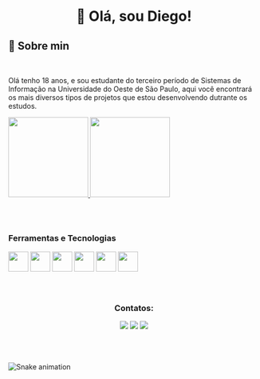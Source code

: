 <div align="center" dir="auto"> 
<h1>👋 Olá, sou Diego! </h1>
</div>
<a><h2>🤔 Sobre min</h2></a>
<br>

<a>Olá tenho 18 anos, e sou estudante do terceiro período de Sistemas de Informação na Universidade do Oeste de São Paulo, aqui você encontrará os mais diversos tipos de projetos que estou desenvolvendo dutrante os estudos.</a>

<div>
<a href="https://github.com/diegogodoy06">
<img height="160em" src="https://github-readme-stats.vercel.app/api/top-langs/?username=diegogodoy06&layout=compact&langs_count=7&theme=graywhite"/> <img height="160em" src="https://github-readme-stats.vercel.app/api?username=diegogodoy06&show_icons=true&theme=graywhite&include_all_commits=true&count_private=true"/>
</div>
  
 
  
 <div align="center" dir="auto"> 
<h2 dir="auto"></h2></div> <br>
<a><h3>Ferramentas e Tecnologias</h3></a>
  
<a><img src="https://cdn.jsdelivr.net/gh/devicons/devicon/icons/behance/behance-original.svg" width="40" height="40"/></a><a> <img src="https://cdn.jsdelivr.net/gh/devicons/devicon/icons/photoshop/photoshop-plain.svg" width="40" height="40"/></a> <a><img src="https://cdn.jsdelivr.net/gh/devicons/devicon/icons/html5/html5-original.svg" width="40" height="40"/></a> <a><img src="https://cdn.jsdelivr.net/gh/devicons/devicon/icons/css3/css3-original.svg" width="40" height="40"/></a> <a><img src="https://cdn.jsdelivr.net/gh/devicons/devicon/icons/python/python-original.svg" width="40" height="40"/></a> <a><img src="https://cdn.jsdelivr.net/gh/devicons/devicon/icons/csharp/csharp-original.svg" width="40" height="40"/></a>
  
  
  
<br>
<div align="center" dir="auto"> 
<h2 dir="auto"></h2>
  <a><h3>Contatos:</h3></a>

<div>
<a href="https://instagram.com/diego.hemsworth" target="_blank"><img src="https://img.shields.io/badge/-Instagram-%23E4405F?style=for-the-badge&logo=instagram&logoColor=white" target="_blank"></a>
<a href = "mailto:diegoalex-gdy@outlook.com"><img src="https://img.shields.io/badge/Microsoft_Outlook-0078D4?style=for-the-badge&logo=microsoft-outlook&logoColor=white" target="_blank"></a>
<a href="https://www.linkedin.com/in/diego-godoy-201146259/" target="_blank"><img src="https://img.shields.io/badge/-LinkedIn-%230077B5?style=for-the-badge&logo=linkedin&logoColor=white" target="_blank"></a>   
</div>
</div>
  <br><br>
  
  <div align="center" dir="auto"> 
<h2 dir="auto"></h2></div>


![Snake animation](https://github.com/diegogodoy06/diegogodoy06/blob/output/github-contribution-grid-snake.svg)
<br><br>
